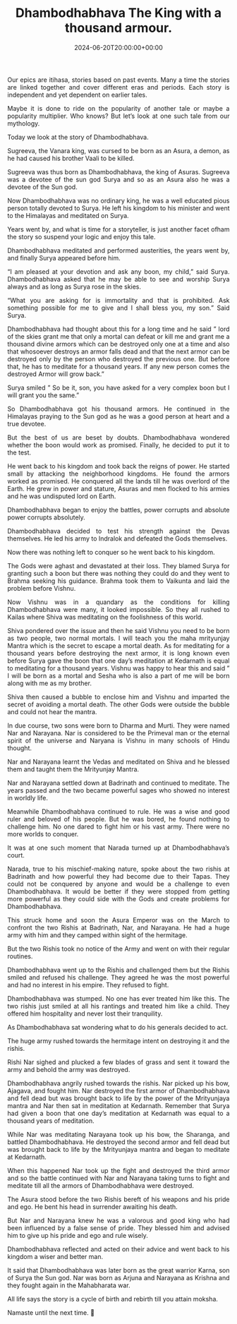 ﻿---
date : "2024-06-20T20:00:00+00:00"
draft : false
title : "Dhambodhabhava The King with a thousand armour."
tags: ['Mahabharata','Hinduism','Indian Culture']
categories : ['Folk Stories','Indian Mythology']
---

<div style="text-align: justify; "class="container">


Our epics are itihasa, stories based on past events. Many a time the stories are linked together and cover different eras and periods. Each story is independent and yet dependent on earlier tales.

Maybe it is done to ride on the popularity of another tale or maybe a popularity multiplier. Who knows? But let’s look at one such tale from our mythology.

Today we look at the story of Dhambodhabhava.

Sugreeva, the Vanara king, was cursed to be born as an Asura, a demon, as he had caused his brother Vaali to be killed.

Sugreeva was thus born as Dhambodhabhava, the king of Asuras. Sugreeva was a devotee of the sun god Surya and so as an Asura also he was a devotee of the Sun god.

Now Dhambodhabhava was no ordinary king, he was a well educated pious person totally devoted to Surya. He left his kingdom to his minister and went to the Himalayas and meditated on Surya.

Years went by, and what is time for a storyteller, is just another facet ofham the story so suspend your logic and enjoy this tale.

Dhambodhabhava meditated and performed austerities, the years went by, and finally Surya appeared before him.

“I am pleased at your devotion and ask any boon, my child,” said Surya.  Dhambodhabhava asked that he may be able to see and worship Surya always and as long as Surya rose in the skies.

“What you are asking for is immortality and that is prohibited. Ask something possible for me to give and I shall bless you, my son.” Said Surya.

Dhambodhabhava had thought about this for a long time and he said ” lord of the skies grant me that only a mortal can defeat or kill me and grant me a thousand divine armors which can be destroyed only one at a time and also that whosoever destroys an armor falls dead and that the next armor can be destroyed only by the person who destroyed the previous one. But before that, he has to meditate for a thousand years. If any new person comes the destroyed Armor will grow back.” 

Surya smiled ” So be it, son, you have asked for a very complex boon but I will grant you the same.” 

So Dhambodhabhava got his thousand armors. He continued in the Himalayas praying to the Sun god as he was a good person at heart and a true devotee.

But the best of us are beset by doubts. Dhambodhabhava wondered whether the boon would work as promised. Finally, he decided to put it to the test.

He went back to his kingdom and took back the reigns of power. He started small by attacking the neighborhood kingdoms. He found the armors worked as promised. He conquered all the lands till he was overlord of the Earth. He grew in power and stature, Asuras and men flocked to his armies and he was undisputed lord on Earth.

Dhambodhabhava began to enjoy the battles, power corrupts and absolute power corrupts absolutely.

Dhambodhabhava decided to test his strength against the Devas themselves. He led his army to Indralok and defeated the Gods themselves.

Now there was nothing left to conquer so he went back to his kingdom.

The Gods were aghast and devastated at their loss. They blamed Surya for granting such a boon but there was nothing they could do and they went to Brahma seeking his guidance. Brahma took them to Vaikunta and laid the problem before Vishnu.

Now Vishnu was in a quandary as the conditions for killing Dhambodhabhava were many, it looked impossible. So they all rushed to Kailas where Shiva was meditating on the foolishness of this world.

Shiva pondered over the issue and then he said Vishnu you need to be born as two people, two normal mortals. I will teach you the maha mrityunjay Mantra which is the secret to escape a mortal death. As for meditating for a thousand years before destroying the next armor, it is long known even before Surya gave the boon that one day’s meditation at Kedarnath is equal to meditating for a thousand years. Vishnu was happy to hear this and said ” I will be born as a mortal and Sesha who is also a part of me will be born along with me as my brother.

Shiva then caused a bubble to enclose him and Vishnu and imparted the secret of avoiding a mortal death. The other Gods were outside the bubble and could not hear the mantra.

In due course, two sons were born to Dharma and Murti. They were named Nar and Narayana. Nar is considered to be the Primeval man or the eternal spirit of the universe and Naryana is Vishnu in many schools of Hindu thought.

Nar and Narayana learnt the Vedas and meditated on Shiva and he blessed them and taught them the Mrityunjay Mantra.

Nar and Narayana settled down at Badrinath and continued to meditate. The years passed and the two became powerful sages who showed no interest in worldly life.

Meanwhile Dhambodhabhava continued to rule. He was a wise and good ruler and beloved of his people. But he was bored, he found nothing to challenge him. No one dared to fight him or his vast army. There were no more worlds to conquer.

It was at one such moment that Narada turned up at Dhambodhabhava’s court.

Narada, true to his mischief-making nature, spoke about the two rishis at Badrinath and how powerful they had become due to their Tapas. They could not be conquered by anyone and would be a challenge to even Dhambodhabhava. It would be better if they were stopped from getting more powerful as they could side with the Gods and create problems for Dhambodhabhava.

This struck home and soon the Asura Emperor was on the March to confront the two Rishis at Badrinath, Nar, and Narayana. He had a huge army with him and they camped within sight of the hermitage.

But the two Rishis took no notice of the Army and went on with their regular routines.

Dhambodhabhava went up to the Rishis and challenged them but the Rishis smiled and refused his challenge. They agreed he was the most powerful and had no interest in his empire. They refused to fight.

Dhambodhabhava was stumped. No one has ever treated him like this. The two rishis just smiled at all his rantings and treated him like a child. They offered him hospitality and never lost their tranquility.

As Dhambodhabhava sat wondering what to do his generals decided to act.

The huge army rushed towards the hermitage intent on destroying it and the rishis.

Rishi Nar sighed and plucked a few blades of grass and sent it toward the army and behold the army was destroyed.

Dhambodhabhava angrily rushed towards the rishis. Nar picked up his bow, Ajagava, and fought him. Nar destroyed the first armor of Dhambodhabhava and fell dead but was brought back to life by the power of the Mrityunjaya mantra and Nar then sat in meditation at Kedarnath. Remember that Surya had given a boon that one day’s meditation at Kedarnath was equal to a thousand years of meditation.

While Nar was meditating Narayana took up his bow, the Sharanga, and battled Dhambodhabhava. He destroyed the second armor and fell dead but was brought back to life by the Mrityunjaya mantra and began to meditate at Kedarnath.

When this happened Nar took up the fight and destroyed the third armor and so the battle continued with Nar and Narayana taking turns to fight and meditate till all the armors of Dhambodhabhava were destroyed.

The Asura stood before the two Rishis bereft of his weapons and his pride and ego. He bent his head in surrender awaiting his death.

But Nar and Narayana knew he was a valorous and good king who had been influenced by a false sense of pride. They blessed him and advised him to give up his pride and ego and rule wisely.

Dhambodhabhava reflected and acted on their advice and went back to his kingdom a wiser and better man.

It said that Dhambodhabhava was later born as the great warrior Karna, son of Surya the Sun god. Nar was born as Arjuna and Narayana as Krishna and they fought again in the Mahabharata war.

All life says the story is a cycle of birth and rebirth till you attain moksha.

Namaste until the next time. 🙏

</div>